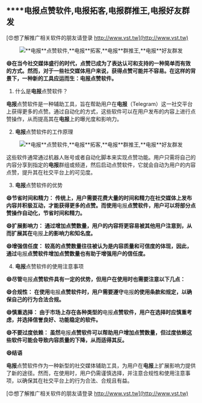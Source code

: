## ****电报**点赞软件,**电报**拓客,**电报**群推王,**电报**好友群发**

[😍想了解推广相关软件的朋友请登录 http://www.vst.tw](http://www.vst.tw)

 <center><img src="https://vst.tw/MP4/tuiguang/png/3.png" alt="**电报**点赞软件,**电报**拓客,**电报**群推王,**电报**好友群发"></center>

**😄在当今社交媒体盛行的时代，点赞已成为了表达认可和支持的一种简单而有效的方式。然而，对于一些社交媒体用户来说，获得点赞可能并不容易。在这样的背景下，一种新的工具应运而生：**电报**点赞软件。**

1. 什么是**电报**点赞软件？

**电报**点赞软件是一种辅助工具，旨在帮助用户在**电报**（Telegram）这一社交平台上获得更多的点赞。通过自动化的方式，这些软件可以在用户发布的内容上进行点赞操作，从而提高其在**电报**上的曝光度和影响力。

2. **电报**点赞软件的工作原理

 <center><img src="https://vst.tw/MP4/tuiguang/png/5.png" alt="**电报**点赞软件,**电报**拓客,**电报**群推王,**电报**好友群发"></center>

这些软件通常通过机器人账号或者自动化脚本来实现点赞功能。用户只需将自己的内容分享到指定的**电报**群组或频道，然后启动点赞软件，它就会自动为用户的内容点赞，提升其在社交平台上的可见度。

3. **电报**点赞软件的优势

**😄节省时间和精力： 传统上，用户需要花费大量的时间和精力在社交媒体上发布内容并积极互动，才能获得更多的点赞。而使用**电报**点赞软件，用户可以将部分点赞操作自动化，节省时间和精力。**

**😄扩展影响力： 通过增加点赞数量，用户的内容将更容易被其他用户注意到，从而扩展其在**电报**上的影响力和知名度。**

**😄增强信任度： 较高的点赞数量往往被认为是内容质量和可信度的体现，因此，通过**电报**点赞软件增加点赞数量也有助于增强用户的信任度。**

4. **电报**点赞软件的使用注意事项

**😄尽管**电报**点赞软件具有一定的优势，但用户在使用时也需要注意以下几点：**

**😄合规性： 在使用**电报**点赞软件时，用户需要遵守**电报**的使用条款和规定，以确保自己的行为合法合规。**

**😄慎重选择： 由于市场上存在各种类型的**电报**点赞软件，用户在选择时应慎重考虑，并选择信誉良好、功能稳定的软件。**

**😄不要过度依赖： 虽然**电报**点赞软件可以帮助用户增加点赞数量，但过度依赖这些软件可能会导致内容质量的下降，从而适得其反。**

**😄结语**

**电报**点赞软件作为一种新型的社交媒体辅助工具，为用户在**电报**上扩展影响力提供了新的途径。然而，在使用时，用户仍需谨慎选择，并注意合规性和使用注意事项，以确保其在社交平台上的行为合法、合规且有益。

[😍想了解推广相关软件的朋友请登录 http://www.vst.tw](http://www.vst.tw)



